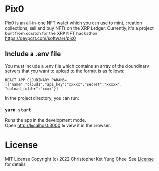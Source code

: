 # Pix0

Pix0 is an all-in-one NFT wallet which you can use to mint, creation collections, sell and buy NFTs on
the XRP Ledger. Currently, it's a project built from scratch for the XRP NFT hackathon https://devpost.com/software/pix0


## Include a .env file
You must include a .env file which contains an array of the cloundinary servers that you want to upload to
the format is as follows:

````
REACT_APP_CLOUDINARY_PARAMS=[{"name":"cloud1","api_key":"xxxxx","secret":"xxxxx", "upload_folder":"xxxx"}]
````

In the project directory, you can run:

### `yarn start`

Runs the app in the development mode.\
Open [http://localhost:3000](http://localhost:3000) to view it in the browser.

# License 
MIT License
Copyright (c) 2022 Christopher Ket Yung Chee. See [License](https://github.com/ketyung/pix0/blob/master/LICENSE.md) for details
